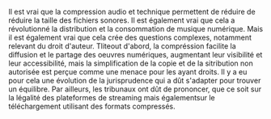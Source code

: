 Il est vrai que la compression audio et technique permettent de réduire de réduire la taille des fichiers sonores. Il est également vrai que cela a révolutionné la distribution et la consommation de musique numérique. Mais il est également vrai que cela crée des questions complexes, notamment relevant du droit d'auteur. Tliteout d'abord, la compréssion facilite la diffusion et le partage des oeuvres numériques, augmentant leur visibilité et leur accessibilité, mais la simplification de la copie et de la sitribution non autorisée est perçue comme une menace pour les ayant droits.
Il y a eu pour cela une évolution de la jurisprudence qui a dût s'adapter pour trouver un équilibre. Par ailleurs, les tribunaux ont dût de prononcer, que ce soit sur la légalité des plateformes de streaming mais égalementsur le téléchargement utilisant des formats compressés.